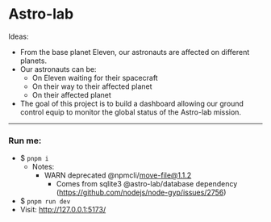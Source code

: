 # Astro-lab


Ideas:
- From the base planet Eleven, our astronauts are affected on different planets.
- Our astronauts can be:
  - On Eleven waiting for their spacecraft
  - On their way to their affected planet
  - On their affected planet
- The goal of this project is to build a dashboard allowing our ground control equip to monitor the global status of the Astro-lab mission.

---

### Run me:
- $ `pnpm i`
  - Notes: 
    - WARN deprecated @npmcli/move-file@1.1.2 
      - Comes from sqlite3 @astro-lab/database dependency (https://github.com/nodejs/node-gyp/issues/2756)
- $ `pnpm run dev`
- Visit: http://127.0.0.1:5173/
